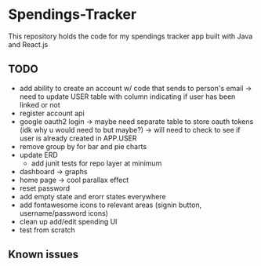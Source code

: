 # Spendings-Tracker

This repository holds the code for my spendings tracker app built with Java and React.js

## TODO
- add ability to create an account w/ code that sends to person's email -> need to update USER table with column indicating if user has been linked or not
- register account api
- google oauth2 login -> maybe need separate table to store oauth tokens (idk why u would need to but maybe?) -> will need to check to see if user is already created in APP.USER
- remove group by for bar and pie charts
- update ERD 
  - add junit tests for repo layer at minimum
- dashboard -> graphs
- home page -> cool parallax effect
- reset password
- add empty state and erorr states everywhere
- add fontawesome icons to relevant areas (signin button, username/password icons)
- clean up add/edit spending UI
- test from scratch

## Known issues

